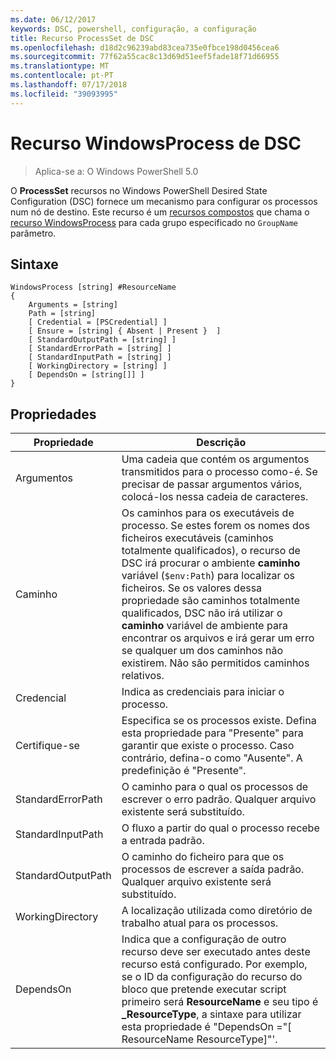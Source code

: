 ```yaml
---
ms.date: 06/12/2017
keywords: DSC, powershell, configuração, a configuração
title: Recurso ProcessSet de DSC
ms.openlocfilehash: d18d2c96239abd83cea735e0fbce198d0456cea6
ms.sourcegitcommit: 77f62a55cac8c13d69d51eef5fade18f71d66955
ms.translationtype: MT
ms.contentlocale: pt-PT
ms.lasthandoff: 07/17/2018
ms.locfileid: "39093995"
---
```

# <a name="dsc-windowsprocess-resource"></a>Recurso WindowsProcess de DSC

> Aplica-se a: O Windows PowerShell 5.0

O **ProcessSet** recursos no Windows PowerShell Desired State Configuration (DSC) fornece um mecanismo para configurar os processos num nó de destino. Este recurso é um [recursos compostos](authoringResourceComposite.md) que chama o [recurso WindowsProcess](windowsProcessResource.md) para cada grupo especificado no `GroupName` parâmetro.

## <a name="syntax"></a>Sintaxe

```
WindowsProcess [string] #ResourceName
{
    Arguments = [string]
    Path = [string]
    [ Credential = [PSCredential] ]
    [ Ensure = [string] { Absent | Present }  ]
    [ StandardOutputPath = [string] ]
    [ StandardErrorPath = [string] ]
    [ StandardInputPath = [string] ]
    [ WorkingDirectory = [string] ]
    [ DependsOn = [string[]] ]
}
```

## <a name="properties"></a>Propriedades

|  Propriedade  |  Descrição   |
|---|---|
| Argumentos| Uma cadeia que contém os argumentos transmitidos para o processo como-é. Se precisar de passar argumentos vários, colocá-los nessa cadeia de caracteres.|
| Caminho| Os caminhos para os executáveis de processo. Se estes forem os nomes dos ficheiros executáveis (caminhos totalmente qualificados), o recurso de DSC irá procurar o ambiente **caminho** variável (`$env:Path`) para localizar os ficheiros. Se os valores dessa propriedade são caminhos totalmente qualificados, DSC não irá utilizar o **caminho** variável de ambiente para encontrar os arquivos e irá gerar um erro se qualquer um dos caminhos não existirem. Não são permitidos caminhos relativos.|
| Credencial| Indica as credenciais para iniciar o processo.|
| Certifique-se| Especifica se os processos existe. Defina esta propriedade para "Presente" para garantir que existe o processo. Caso contrário, defina-o como "Ausente". A predefinição é "Presente".|
| StandardErrorPath| O caminho para o qual os processos de escrever o erro padrão. Qualquer arquivo existente será substituído.|
| StandardInputPath| O fluxo a partir do qual o processo recebe a entrada padrão.|
| StandardOutputPath| O caminho do ficheiro para que os processos de escrever a saída padrão. Qualquer arquivo existente será substituído.|
| WorkingDirectory| A localização utilizada como diretório de trabalho atual para os processos.|
| DependsOn | Indica que a configuração de outro recurso deve ser executado antes deste recurso está configurado. Por exemplo, se o ID da configuração do recurso do bloco que pretende executar script primeiro será **ResourceName** e seu tipo é **_ResourceType**, a sintaxe para utilizar esta propriedade é "DependsOn ="[ ResourceName ResourceType]"'.|